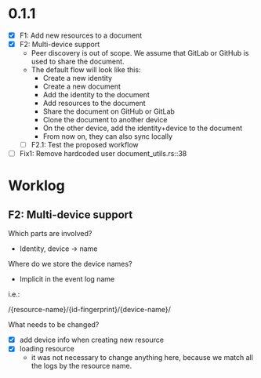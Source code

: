 # 0.1.1 

- [x] F1: Add new resources to a document
- [x] F2: Multi-device support 
   - Peer discovery is out of scope. We assume that GitLab or GitHub is used to share the document.
   - The default flow will look like this:
      - Create a new identity
      - Create a new document
      - Add the identity to the document
      - Add resources to the document
      - Share the document on GitHub or GitLab
      - Clone the document to another device 
      - On the other device, add the identity+device to the document 
      - From now on, they can also sync locally 
   - [ ] F2.1: Test the proposed workflow 
- [ ] Fix1: Remove hardcoded user document_utils.rs::38 
   
# Worklog

## F2: Multi-device support

Which parts are involved? 

- Identity, device -> name

Where do we store the device names? 

- Implicit in the event log name 

i.e.: 

/{resource-name}/{id-fingerprint}/{device-name}/

What needs to be changed? 

- [x] add device info when creating new resource 
- [x] loading resource
  - it was not necessary to change anything here, 
    because we match all the logs by the resource name. 

